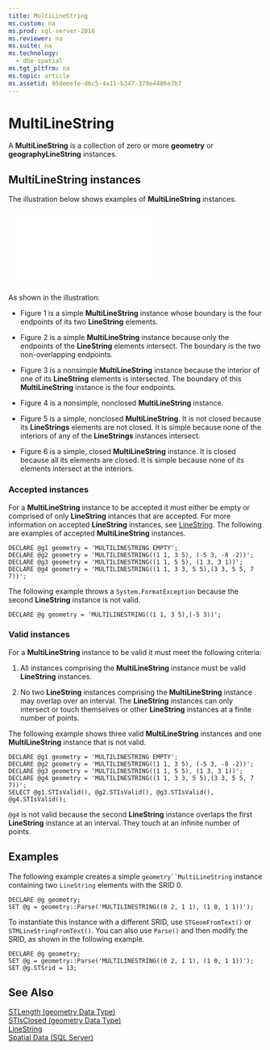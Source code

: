 ```yaml
---
title: MultiLineString
ms.custom: na
ms.prod: sql-server-2016
ms.reviewer: na
ms.suite: na
ms.technology: 
  - dbe-spatial
ms.tgt_pltfrm: na
ms.topic: article
ms.assetid: 95deeefe-d6c5-4a11-b347-379e4486e7b7
---
```

# MultiLineString
  A **MultiLineString** is a collection of zero or more **geometry** or **geographyLineString** instances.  
  
## MultiLineString instances  
 The illustration below shows examples of **MultiLineString** instances.  
  
 ![](../../Topics/TopicNameNotContainA/MultiLineString.md "MultiLineString")  
  
 As shown in the illustration:  
  
-   Figure 1 is a simple **MultiLineString** instance whose boundary is the four endpoints of its two **LineString** elements.  
  
-   Figure 2 is a simple **MultiLineString** instance because only the endpoints of the **LineString** elements intersect. The boundary is the two non\-overlapping endpoints.  
  
-   Figure 3 is a nonsimple **MultiLineString** instance because the interior of one of its **LineString** elements is intersected. The boundary of this **MultiLineString** instance is the four endpoints.  
  
-   Figure 4 is a nonsimple, nonclosed **MultiLineString** instance.  
  
-   Figure 5 is a simple, nonclosed **MultiLineString**. It is not closed because its **LineStrings** elements are not closed. It is simple because none of the interiors of any of the **LineStrings** instances intersect.  
  
-   Figure 6 is a simple, closed **MultiLineString** instance. It is closed because all its elements are closed. It is simple because none of its elements intersect at the interiors.  
  
### Accepted instances  
 For a **MultiLineString** instance to be accepted it must either be empty or comprised of only **LineString** intances that are accepted. For more information on accepted **LineString** instances, see [LineString](../../Topics/TopicNameNotContainA/LineString.md). The following are examples of accepted **MultiLineString** instances.  
  
```  
DECLARE @g1 geometry = 'MULTILINESTRING EMPTY';  
DECLARE @g2 geometry = 'MULTILINESTRING((1 1, 3 5), (-5 3, -8 -2))';  
DECLARE @g3 geometry = 'MULTILINESTRING((1 1, 5 5), (1 3, 3 1))';  
DECLARE @g4 geometry = 'MULTILINESTRING((1 1, 3 3, 5 5),(3 3, 5 5, 7 7))';  
```  
  
 The following example throws a `System.FormatException` because the second **LineString** instance is not valid.  
  
```  
DECLARE @g geometry = 'MULTILINESTRING((1 1, 3 5),(-5 3))';  
```  
  
### Valid instances  
 For a **MultiLineString** instance to be valid it must meet the following criteria:  
  
1.  All instances comprising the **MultiLineString** instance must be valid **LineString** instances.  
  
2.  No two **LineString** instances comprising the **MultiLineString** instance may overlap over an interval. The **LineString** instances can only intersect or touch themselves or other **LineString** instances at a finite number of points.  
  
 The following example shows three valid **MultiLineString** instances and one **MultiLineString** instance that is not valid.  
  
```  
DECLARE @g1 geometry = 'MULTILINESTRING EMPTY';  
DECLARE @g2 geometry = 'MULTILINESTRING((1 1, 3 5), (-5 3, -8 -2))';  
DECLARE @g3 geometry = 'MULTILINESTRING((1 1, 5 5), (1 3, 3 1))';  
DECLARE @g4 geometry = 'MULTILINESTRING((1 1, 3 3, 5 5),(3 3, 5 5, 7 7))';  
SELECT @g1.STIsValid(), @g2.STIsValid(), @g3.STIsValid(), @g4.STIsValid();  
```  
  
 `@g4` is not valid because the second **LineString** instance overlaps the first **LineString** instance at an interval. They touch at an infinite number of points.  
  
## Examples  
 The following example creates a simple `geometry``MultiLineString` instance containing two `LineString` elements with the SRID 0.  
  
```  
DECLARE @g geometry;  
SET @g = geometry::Parse('MULTILINESTRING((0 2, 1 1), (1 0, 1 1))');  
```  
  
 To instantiate this instance with a different SRID, use `STGeomFromText()` or `STMLineStringFromText()`. You can also use `Parse()` and then modify the SRID, as shown in the following example.  
  
```  
DECLARE @g geometry;  
SET @g = geometry::Parse('MULTILINESTRING((0 2, 1 1), (1 0, 1 1))');  
SET @g.STSrid = 13;  
```  
  
## See Also  
 [STLength &#40;geometry Data Type&#41;](../Topic/STLength%20\(geometry%20Data%20Type\).md)   
 [STIsClosed &#40;geometry Data Type&#41;](../Topic/STIsClosed%20\(geometry%20Data%20Type\).md)   
 [LineString](../../Topics/TopicNameNotContainA/LineString.md)   
 [Spatial Data &#40;SQL Server&#41;](../../Topics/TopicNameNotContainA/Spatial-Data--SQL-Server-.md)  
  
  